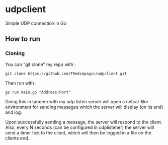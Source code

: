 # udpclient
Simple UDP connection in Go

## How to run

### Cloning
You can "git clone" my repo with :

```
git clone https://github.com/TRedzepagic/udpclient.git
```
Then run with :

```
go run main.go "Address:Port" 
```

Doing this in tandem with my udp listen server will open a netcat-like environment for sending messages which the server will display (on its end) and log.

Upon successfully sending a message, the server will respond to the client. Also, every N seconds (can be configured in udplistener) the server will send a timer tick to the client, which will then be logged in a file on the clients end.
